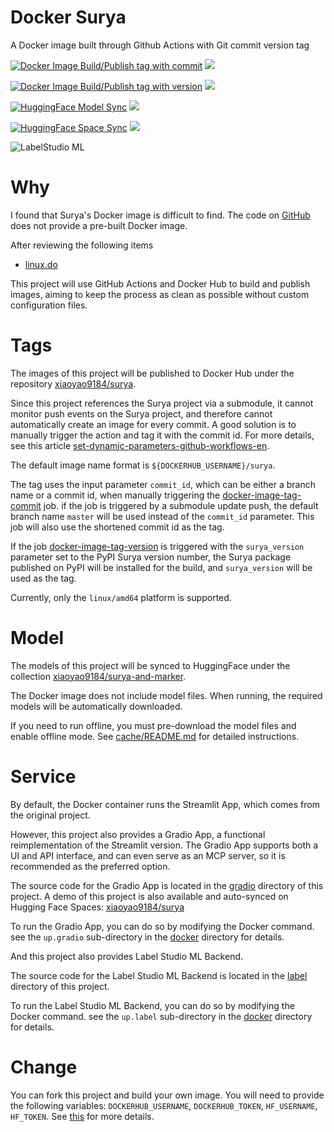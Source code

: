 # Docker Surya

A Docker image built through Github Actions with Git commit version tag

[![Docker Image Build/Publish tag with commit](https://github.com/xiaoyao9184/docker-surya/actions/workflows/docker-image-tag-commit.yml/badge.svg)](https://github.com/xiaoyao9184/docker-surya/actions/workflows/docker-image-tag-commit.yml) [![](https://img.shields.io/docker/v/xiaoyao9184/surya)](https://hub.docker.com/r/xiaoyao9184/surya)

[![Docker Image Build/Publish tag with version](https://github.com/xiaoyao9184/docker-surya/actions/workflows/docker-image-tag-version.yml/badge.svg)](https://github.com/xiaoyao9184/docker-surya/actions/workflows/docker-image-tag-version.yml) [![](https://img.shields.io/docker/v/xiaoyao9184/surya/0.15.3)](https://hub.docker.com/r/xiaoyao9184/surya)

[![HuggingFace Model Sync](https://github.com/xiaoyao9184/docker-surya/actions/workflows/hf-model-sync.yml/badge.svg)](https://github.com/xiaoyao9184/docker-surya/actions/workflows/hf-model-sync.yml) [![](https://img.shields.io/badge/HuggingFace-model-8b2cff?logo=huggingface)](https://huggingface.co/collections/xiaoyao9184/surya-and-surya-68635abc74f33ef5d5be792d)

[![HuggingFace Space Sync](https://github.com/xiaoyao9184/docker-surya/actions/workflows/hf-space-sync.yml/badge.svg)](https://github.com/xiaoyao9184/docker-surya/actions/workflows/hf-space-sync.yml) [![](https://img.shields.io/badge/HuggingFace-space-ff9f44?logo=huggingface)](https://huggingface.co/spaces/xiaoyao9184/surya)

![LabelStudio ML](https://img.shields.io/badge/LabelStudio-ML-ff7557?logo=data%3Aimage%2Fpng%3Bbase64%2CiVBORw0KGgoAAAANSUhEUgAAABgAAAAYCAYAAADgdz34AAAABmJLR0QA%2FwD%2FAP%2BgvaeTAAABhElEQVRIie2UzStEURjGf%2Bd%2BIFkoNc0sWAgLZUOS9ZSVBQvGwspCliym%2FAdTsiQpG1lpVuIfYMPCSKMoFkr5HBFFGM5rccPljnOnu%2BWps3ju%2Bzzv73bqXiXpoTl%2BSmRXTS%2FPB577I%2BlUD6j%2B4OBtSk1njz%2BsAzIWCClWACMAaC%2FZtaxFwA8oqS5Jp1ZDAE0hcyMgDvSWsyAaIFEPnUlz82gPDnIRAW4V1MXMzdOa0OUewNExNHG0lacuBj2DYP12cz61dkBLG%2BQ24DAPihFsvUZl4fYbQGWyBZkYqMABlA1V1WW9GY7jHdv1vMi9ymQLP2NWedui6x%2FwFwAyPpxA2d5XpTU8PsDLU3jztehl34qeF6tWxocTMjrq%2BmMObvHs091cwvIsNDRDMvgn%2Fqb9Hcitf3klC7hFqL3rBra%2BAKX08gzX52bA4715bgRcnMDqUlkLogGUusJ2d4xN%2FdqI1i3RACKbKrPUZypKOjUJZMIBwkyJej6siMg2qGDXVheh3X%2F59Q535W%2Fus0NULAAAAABJRU5ErkJggg%3D%3D)

# Why

I found that Surya's Docker image is difficult to find.
The code on [GitHub](https://github.com/VikParuchuri/surya) does not provide a pre-built Docker image.

After reviewing the following items

- [linux.do](https://linux.do/t/topic/239082)

This project will use GitHub Actions and Docker Hub to build and publish images,
aiming to keep the process as clean as possible without custom configuration files.

# Tags

The images of this project will be published to Docker Hub under the repository [xiaoyao9184/surya](https://hub.docker.com/r/xiaoyao9184/surya).

Since this project references the Surya project via a submodule, it cannot monitor push events on the Surya project, and therefore cannot automatically create an image for every commit.
A good solution is to manually trigger the action and tag it with the commit id. For more details, see this article [set-dynamic-parameters-github-workflows-en](https://damienaicheh.github.io/github/actions/2022/01/20/set-dynamic-parameters-github-workflows-en.html).

The default image name format is `${DOCKERHUB_USERNAME}/surya`.

The tag uses the input parameter `commit_id`,
which can be either a branch name or a commit id,
when manually triggering the [docker-image-tag-commit](./.github/workflows/docker-image-tag-commit.yml) job.
if the job is triggered by a submodule update push,
the default branch name `master` will be used instead of the `commit_id` parameter.
This job will also use the shortened commit id as the tag.

If the job [docker-image-tag-version](./.github/workflows/docker-image-tag-version.yml) is triggered with the `surya_version` parameter set to the PyPI Surya version number,
the Surya package published on PyPI will be installed for the build,
and `surya_version` will be used as the tag.

Currently, only the `linux/amd64` platform is supported.

# Model

The models of this project will be synced to HuggingFace under the collection [xiaoyao9184/surya-and-marker](https://huggingface.co/collections/xiaoyao9184/surya-and-marker-68635abc74f33ef5d5be792d).

The Docker image does not include model files.
When running, the required models will be automatically downloaded.

If you need to run offline, you must pre-download the model files and enable offline mode.
See [cache/README.md](./cache/README.md) for detailed instructions.

# Service

By default, the Docker container runs the Streamlit App, which comes from the original project.

However, this project also provides a Gradio App, a functional reimplementation of the Streamlit version.
The Gradio App supports both a UI and API interface, and can even serve as an MCP server,
so it is recommended as the preferred option.

The source code for the Gradio App is located in the [gradio](./gradio) directory of this project.
A demo of this project is also available and auto-synced on Hugging Face Spaces: [xiaoyao9184/surya](https://huggingface.co/spaces/xiaoyao9184/surya)

To run the Gradio App, you can do so by modifying the Docker command. see the `up.gradio` sub-directory in the [docker](./docker) directory for details.

And this project also provides Label Studio ML Backend.

The source code for the Label Studio ML Backend is located in the [label](./label) directory of this project.

To run the Label Studio ML Backend, you can do so by modifying the Docker command. see the `up.label` sub-directory in the [docker](./docker) directory for details.

# Change

You can fork this project and build your own image. You will need to provide the following variables: `DOCKERHUB_USERNAME`, `DOCKERHUB_TOKEN`, `HF_USERNAME`, `HF_TOKEN`.
See [this](https://github.com/docker/login-action#docker-hub) for more details.
